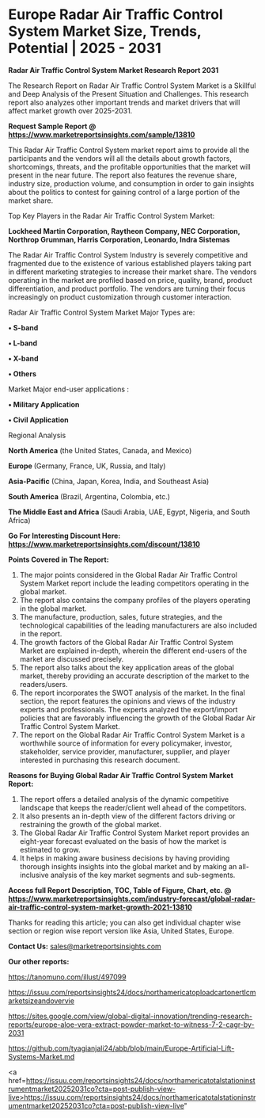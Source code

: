 # Europe Radar Air Traffic Control System Market Size, Trends, Potential | 2025 - 2031

<strong>Radar Air Traffic Control System Market Research Report 2031</strong>

The Research Report on Radar Air Traffic Control System Market is a Skillful and Deep Analysis of the Present Situation and Challenges. This research report also analyzes other important trends and market drivers that will affect market growth over 2025-2031.

<strong>Request Sample Report @ <a href=https://www.marketreportsinsights.com/sample/13810>https://www.marketreportsinsights.com/sample/13810</a></strong>

This Radar Air Traffic Control System market report aims to provide all the participants and the vendors will all the details about growth factors, shortcomings, threats, and the profitable opportunities that the market will present in the near future. The report also features the revenue share, industry size, production volume, and consumption in order to gain insights about the politics to contest for gaining control of a large portion of the market share.

Top Key Players in the Radar Air Traffic Control System Market:

<strong>Lockheed Martin Corporation, Raytheon Company, NEC Corporation, Northrop Grumman, Harris Corporation, Leonardo, Indra Sistemas</strong>

The Radar Air Traffic Control System Industry is severely competitive and fragmented due to the existence of various established players taking part in different marketing strategies to increase their market share. The vendors operating in the market are profiled based on price, quality, brand, product differentiation, and product portfolio. The vendors are turning their focus increasingly on product customization through customer interaction.

Radar Air Traffic Control System Market Major Types are:

<strong>• S-band

• L-band

• X-band

• Others</strong>

Market Major end-user applications :

<strong>• Military Application

• Civil Application</strong>

Regional Analysis

</u><strong><b>North America</b></strong> (the United States, Canada, and Mexico)

<strong><b>Europe </b></strong>(Germany, France, UK, Russia, and Italy)

<strong><b>Asia-Pacific</b></strong> (China, Japan, Korea, India, and Southeast Asia)

<strong><b>South America</b></strong> (Brazil, Argentina, Colombia, etc.)

<strong><b>The Middle East and Africa</b></strong> (Saudi Arabia, UAE, Egypt, Nigeria, and South Africa)

<strong>Go For Interesting Discount Here: <a href=https://www.marketreportsinsights.com/discount/13810>https://www.marketreportsinsights.com/discount/13810</a></strong>

<strong>Points Covered in The Report:</strong>
<ol>
  <li>The major points considered in the Global Radar Air Traffic Control System Market report include the leading competitors operating in the global market.</li>
  <li>The report also contains the company profiles of the players operating in the global market.</li>
  <li>The manufacture, production, sales, future strategies, and the technological capabilities of the leading manufacturers are also included in the report.</li>
  <li>The growth factors of the Global Radar Air Traffic Control System Market are explained in-depth, wherein the different end-users of the market are discussed precisely.</li>
  <li>The report also talks about the key application areas of the global market, thereby providing an accurate description of the market to the readers/users.</li>
  <li>The report incorporates the SWOT analysis of the market. In the final section, the report features the opinions and views of the industry experts and professionals. The experts analyzed the export/import policies that are favorably influencing the growth of the Global Radar Air Traffic Control System Market.</li>
  <li>The report on the Global Radar Air Traffic Control System Market is a worthwhile source of information for every policymaker, investor, stakeholder, service provider, manufacturer, supplier, and player interested in purchasing this research document.</li>
</ol>
<strong>Reasons for Buying Global Radar Air Traffic Control System Market Report:</strong>

<ol>
  <li>The report offers a detailed analysis of the dynamic competitive landscape that keeps the reader/client well ahead of the competitors.</li>
  <li>It also presents an in-depth view of the different factors driving or restraining the growth of the global market.</li>
  <li>The Global Radar Air Traffic Control System Market report provides an eight-year forecast evaluated on the basis of how the market is estimated to grow.</li>
  <li>It helps in making aware business decisions by having providing thorough insights insights into the global market and by making an all-inclusive analysis of the key market segments and sub-segments.</li>
</ol>
<strong>Access full Report Description, TOC, Table of Figure, Chart, etc. @ <a href=https://www.marketreportsinsights.com/industry-forecast/global-radar-air-traffic-control-system-market-growth-2021-13810>https://www.marketreportsinsights.com/industry-forecast/global-radar-air-traffic-control-system-market-growth-2021-13810</a></strong>


Thanks for reading this article; you can also get individual chapter wise section or region wise report version like Asia, United States, Europe.

<strong>Contact Us:</strong>
sales@marketreportsinsights.com

<strong>Our other reports:</strong>

<a href=https://tanomuno.com/illust/497099>https://tanomuno.com/illust/497099</a>

<a href=https://issuu.com/reportsinsights24/docs/northamericatoploadcartonertlcmarketsizeandovervie>https://issuu.com/reportsinsights24/docs/northamericatoploadcartonertlcmarketsizeandovervie</a>

<a href=https://sites.google.com/view/global-digital-innovation/trending-research-reports/europe-aloe-vera-extract-powder-market-to-witness-7-2-cagr-by-2031>https://sites.google.com/view/global-digital-innovation/trending-research-reports/europe-aloe-vera-extract-powder-market-to-witness-7-2-cagr-by-2031</a>

<a href=https://github.com/tyagianjali24/abb/blob/main/Europe-Artificial-Lift-Systems-Market.md>https://github.com/tyagianjali24/abb/blob/main/Europe-Artificial-Lift-Systems-Market.md</a>

<a href=https://issuu.com/reportsinsights24/docs/northamericatotalstationinstrumentmarket20252031co?cta=post-publish-view-live>https://issuu.com/reportsinsights24/docs/northamericatotalstationinstrumentmarket20252031co?cta=post-publish-view-live</a>"
